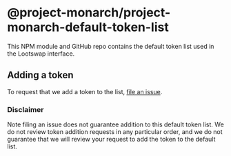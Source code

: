 # @project-monarch/project-monarch-default-token-list
This NPM module and GitHub repo contains the default token list used in the Lootswap interface.

## Adding a token

To request that we add a token to the list, 
[file an issue](https://github.com/Project-Monarch/project-monarch-default-token-list/issues/new?assignees=&labels=token+request&template=token-request.md&title=Add+%7BTOKEN_SYMBOL%7D%3A+%7BTOKEN_NAME%7D).

### Disclaimer

Note filing an issue does not guarantee addition to this default token list.
We do not review token addition requests in any particular order, and we do not
guarantee that we will review your request to add the token to the default list.

